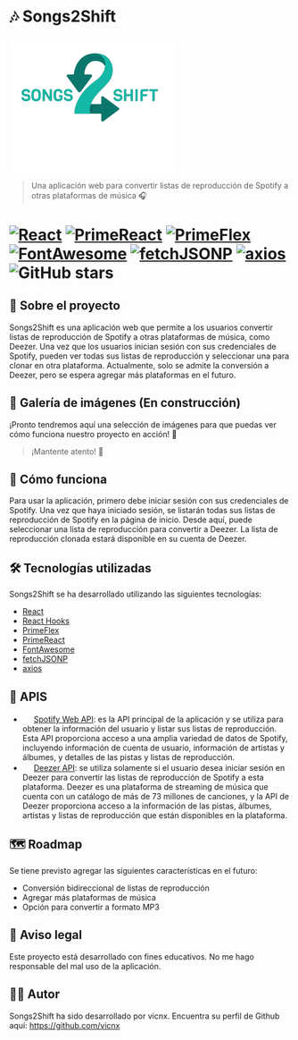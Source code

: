 # 🎶 Songs2Shift

<img src="images/logo.png" alt="Songs2Shift logo" width="300"/>

> Una aplicación web para convertir listas de reproducción de Spotify a otras plataformas de música 🎧

[![React](https://img.shields.io/badge/React-v17.0.2-blue)](https://es.reactjs.org/)
[![PrimeReact](https://img.shields.io/badge/PrimeReact-v6.5.3-blue)](https://www.primefaces.org/primereact/)
[![PrimeFlex](https://img.shields.io/badge/PrimeFlex-v3.0.0-blue)](https://www.primefaces.org/primeflex/)
[![FontAwesome](https://img.shields.io/badge/FontAwesome-v5.15.4-blue)](https://fontawesome.com/)
[![fetchJSONP](https://img.shields.io/badge/fetchJSONP-v1.1.3-blue)](https://github.com/camsong/fetch-jsonp)
[![axios](https://img.shields.io/badge/axios-v0.21.1-blue)](https://github.com/axios/axios)
![GitHub stars](https://img.shields.io/github/stars/vicnx/Music_converter_React)
=


## 📝 Sobre el proyecto

Songs2Shift es una aplicación web que permite a los usuarios convertir listas de reproducción de Spotify a otras plataformas de música, como Deezer. Una vez que los usuarios inician sesión con sus credenciales de Spotify, pueden ver todas sus listas de reproducción y seleccionar una para clonar en otra plataforma. Actualmente, solo se admite la conversión a Deezer, pero se espera agregar más plataformas en el futuro.

## 🚧 Galería de imágenes (En construcción)

¡Pronto tendremos aquí una selección de imágenes para que puedas ver cómo funciona nuestro proyecto en acción! 🚀

> ¡Mantente atento! 👀

## 🚀 Cómo funciona

Para usar la aplicación, primero debe iniciar sesión con sus credenciales de Spotify. Una vez que haya iniciado sesión, se listarán todas sus listas de reproducción de Spotify en la página de inicio. Desde aquí, puede seleccionar una lista de reproducción para convertir a Deezer. La lista de reproducción clonada estará disponible en su cuenta de Deezer.

## 🛠️ Tecnologías utilizadas

Songs2Shift se ha desarrollado utilizando las siguientes tecnologías:

- [React](https://es.reactjs.org/)
- [React Hooks](https://es.reactjs.org/docs/hooks-intro.html)
- [PrimeFlex](https://www.primefaces.org/primeflex/)
- [PrimeReact](https://www.primefaces.org/primereact/)
- [FontAwesome](https://fontawesome.com/)
- [fetchJSONP](https://github.com/camsong/fetch-jsonp)
- [axios](https://github.com/axios/axios)

## 🚀 APIS

- <img src="https://www.scdn.co/i/_global/favicon.png" width="16" height="16"> [Spotify Web API](https://developer.spotify.com/documentation/web-api/): es la API principal de la aplicación y se utiliza para obtener la información del usuario y listar sus listas de reproducción. Esta API proporciona acceso a una amplia variedad de datos de Spotify, incluyendo información de cuenta de usuario, información de artistas y álbumes, y detalles de las pistas y listas de reproducción.
- <img src="https://www.deezer.com/favicon.ico" width="16" height="16"> [Deezer API](https://developers.deezer.com/api): se utiliza solamente si el usuario desea iniciar sesión en Deezer para convertir las listas de reproducción de Spotify a esta plataforma. Deezer es una plataforma de streaming de música que cuenta con un catálogo de más de 73 millones de canciones, y la API de Deezer proporciona acceso a la información de las pistas, álbumes, artistas y listas de reproducción que están disponibles en la plataforma.

## 🗺️ Roadmap

Se tiene previsto agregar las siguientes características en el futuro:

- Conversión bidireccional de listas de reproducción
- Agregar más plataformas de música
- Opción para convertir a formato MP3

## 📖 Aviso legal

Este proyecto está desarrollado con fines educativos. No me hago responsable del mal uso de la aplicación.

## 👨‍💻 Autor

Songs2Shift ha sido desarrollado por vicnx. Encuentra su perfil de Github aquí: https://github.com/vicnx
